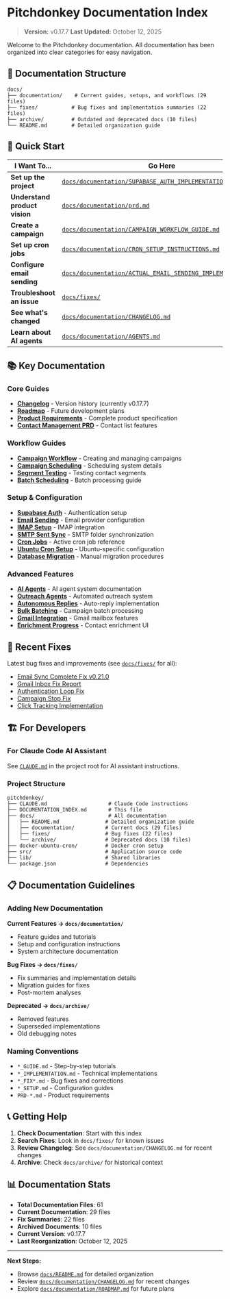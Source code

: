 # Pitchdonkey Documentation Index

> **Version:** v0.17.7
> **Last Updated:** October 12, 2025

Welcome to the Pitchdonkey documentation. All documentation has been organized into clear categories for easy navigation.

## 📂 Documentation Structure

```
docs/
├── documentation/    # Current guides, setups, and workflows (29 files)
├── fixes/           # Bug fixes and implementation summaries (22 files)
├── archive/         # Outdated and deprecated docs (10 files)
└── README.md        # Detailed organization guide
```

## 🚀 Quick Start

| I Want To... | Go Here |
|--------------|---------|
| **Set up the project** | [`docs/documentation/SUPABASE_AUTH_IMPLEMENTATION.md`](docs/documentation/SUPABASE_AUTH_IMPLEMENTATION.md) |
| **Understand product vision** | [`docs/documentation/prd.md`](docs/documentation/prd.md) |
| **Create a campaign** | [`docs/documentation/CAMPAIGN_WORKFLOW_GUIDE.md`](docs/documentation/CAMPAIGN_WORKFLOW_GUIDE.md) |
| **Set up cron jobs** | [`docs/documentation/CRON_SETUP_INSTRUCTIONS.md`](docs/documentation/CRON_SETUP_INSTRUCTIONS.md) |
| **Configure email sending** | [`docs/documentation/ACTUAL_EMAIL_SENDING_IMPLEMENTATION.md`](docs/documentation/ACTUAL_EMAIL_SENDING_IMPLEMENTATION.md) |
| **Troubleshoot an issue** | [`docs/fixes/`](docs/fixes/) |
| **See what's changed** | [`docs/documentation/CHANGELOG.md`](docs/documentation/CHANGELOG.md) |
| **Learn about AI agents** | [`docs/documentation/AGENTS.md`](docs/documentation/AGENTS.md) |

## 📚 Key Documentation

### Core Guides
- [**Changelog**](docs/documentation/CHANGELOG.md) - Version history (currently v0.17.7)
- [**Roadmap**](docs/documentation/ROADMAP.md) - Future development plans
- [**Product Requirements**](docs/documentation/prd.md) - Complete product specification
- [**Contact Management PRD**](docs/documentation/PRD-Contact-List-Management.md) - Contact list features

### Workflow Guides
- [**Campaign Workflow**](docs/documentation/CAMPAIGN_WORKFLOW_GUIDE.md) - Creating and managing campaigns
- [**Campaign Scheduling**](docs/documentation/CAMPAIGN_SCHEDULING_WORKFLOW.md) - Scheduling system details
- [**Segment Testing**](docs/documentation/SEGMENT_TESTING_GUIDE.md) - Testing contact segments
- [**Batch Scheduling**](docs/documentation/batch-scheduling-test-guide.md) - Batch processing guide

### Setup & Configuration
- [**Supabase Auth**](docs/documentation/SUPABASE_AUTH_IMPLEMENTATION.md) - Authentication setup
- [**Email Sending**](docs/documentation/ACTUAL_EMAIL_SENDING_IMPLEMENTATION.md) - Email provider configuration
- [**IMAP Setup**](docs/documentation/IMAP-SETUP.md) - IMAP integration
- [**SMTP Sent Sync**](docs/documentation/SMTP_SENT_FOLDER_SYNC_IMPLEMENTATION.md) - SMTP folder synchronization
- [**Cron Jobs**](docs/documentation/CRON_JOBS.md) - Active cron job reference
- [**Ubuntu Cron Setup**](docs/documentation/CRON_SETUP_UBUNTU.md) - Ubuntu-specific configuration
- [**Database Migration**](docs/documentation/MANUAL_DATABASE_MIGRATION.md) - Manual migration procedures

### Advanced Features
- [**AI Agents**](docs/documentation/AGENTS.md) - AI agent system documentation
- [**Outreach Agents**](docs/documentation/OUTREACH_AGENTS.md) - Automated outreach system
- [**Autonomous Replies**](docs/documentation/AUTONOMOUS_REPLY_SYSTEM_COMPLETE.md) - Auto-reply implementation
- [**Bulk Batching**](docs/documentation/Bulk-Campaign-Batching-System.md) - Campaign batch processing
- [**Gmail Integration**](docs/documentation/MAILBOX_GMAIL_INTEGRATION.md) - Gmail mailbox features
- [**Enrichment Progress**](docs/documentation/enrichment-progress-bar.md) - Contact enrichment UI

## 🔧 Recent Fixes

Latest bug fixes and improvements (see [`docs/fixes/`](docs/fixes/) for all):

- [Email Sync Complete Fix v0.21.0](docs/fixes/EMAIL_SYNC_COMPLETE_FIX_v0.21.0.md)
- [Gmail Inbox Fix Report](docs/fixes/GMAIL_INBOX_FIX_REPORT.md)
- [Authentication Loop Fix](docs/fixes/AUTHENTICATION_LOOP_FIX_FINAL.md)
- [Campaign Stop Fix](docs/fixes/CAMPAIGN_STOP_FIX_SUMMARY.md)
- [Click Tracking Implementation](docs/fixes/CLICK_TRACKING_IMPLEMENTATION_SUMMARY.md)

## 🏗️ For Developers

### For Claude Code AI Assistant
See [`CLAUDE.md`](CLAUDE.md) in the project root for AI assistant instructions.

### Project Structure
```
pitchdonkey/
├── CLAUDE.md                    # Claude Code instructions
├── DOCUMENTATION_INDEX.md       # This file
├── docs/                        # All documentation
│   ├── README.md               # Detailed organization guide
│   ├── documentation/          # Current docs (29 files)
│   ├── fixes/                  # Bug fixes (22 files)
│   └── archive/                # Deprecated docs (10 files)
├── docker-ubuntu-cron/         # Docker cron setup
├── src/                        # Application source code
├── lib/                        # Shared libraries
└── package.json                # Dependencies
```

## 📋 Documentation Guidelines

### Adding New Documentation

**Current Features → `docs/documentation/`**
- Feature guides and tutorials
- Setup and configuration instructions
- System architecture documentation

**Bug Fixes → `docs/fixes/`**
- Fix summaries and implementation details
- Migration guides for fixes
- Post-mortem analyses

**Deprecated → `docs/archive/`**
- Removed features
- Superseded implementations
- Old debugging notes

### Naming Conventions
- `*_GUIDE.md` - Step-by-step tutorials
- `*_IMPLEMENTATION.md` - Technical implementations
- `*_FIX*.md` - Bug fixes and corrections
- `*_SETUP.md` - Configuration guides
- `PRD-*.md` - Product requirements

## 📞 Getting Help

1. **Check Documentation**: Start with this index
2. **Search Fixes**: Look in `docs/fixes/` for known issues
3. **Review Changelog**: See `docs/documentation/CHANGELOG.md` for recent changes
4. **Archive**: Check `docs/archive/` for historical context

## 📊 Documentation Stats

- **Total Documentation Files**: 61
- **Current Documentation**: 29 files
- **Fix Summaries**: 22 files
- **Archived Documents**: 10 files
- **Current Version**: v0.17.7
- **Last Reorganization**: October 12, 2025

---

**Next Steps:**
- Browse [`docs/README.md`](docs/README.md) for detailed organization
- Review [`docs/documentation/CHANGELOG.md`](docs/documentation/CHANGELOG.md) for recent changes
- Explore [`docs/documentation/ROADMAP.md`](docs/documentation/ROADMAP.md) for future plans

